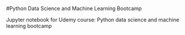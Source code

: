 #Python Data Science and Machine Learning Bootcamp

Jupyter notebook for Udemy course: Python data science and machine learning bootcamp
